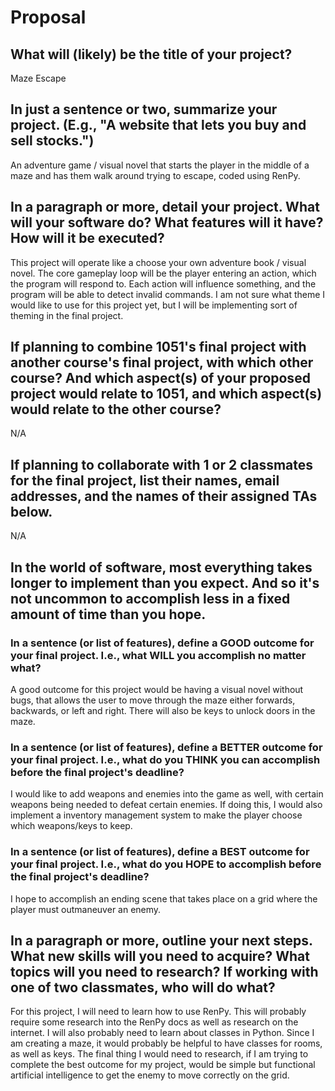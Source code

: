 # Proposal

## What will (likely) be the title of your project?

Maze Escape 

## In just a sentence or two, summarize your project. (E.g., "A website that lets you buy and sell stocks.")

An adventure game / visual novel that starts the player in the middle of a maze and has them walk around trying to escape, coded using RenPy.

## In a paragraph or more, detail your project. What will your software do? What features will it have? How will it be executed?

This project will operate like a choose your own adventure book / visual novel. The core gameplay loop will be the player entering an action, which the program will respond to. Each action will influence something, and the program will be able to detect invalid commands. I am not sure what theme I would like to use for this project yet, but I will be implementing sort of theming in the final project. 

## If planning to combine 1051's final project with another course's final project, with which other course? And which aspect(s) of your proposed project would relate to 1051, and which aspect(s) would relate to the other course?

N/A

## If planning to collaborate with 1 or 2 classmates for the final project, list their names, email addresses, and the names of their assigned TAs below.

N/A

## In the world of software, most everything takes longer to implement than you expect. And so it's not uncommon to accomplish less in a fixed amount of time than you hope.

### In a sentence (or list of features), define a GOOD outcome for your final project. I.e., what WILL you accomplish no matter what?

A good outcome for this project would be having a visual novel without bugs, that allows the user to move through the maze either forwards, backwards, or left and right. There will also be keys to unlock doors in the maze.

### In a sentence (or list of features), define a BETTER outcome for your final project. I.e., what do you THINK you can accomplish before the final project's deadline?

I would like to add weapons and enemies into the game as well, with certain weapons being needed to defeat certain enemies. If doing this, I would also implement a inventory management system to make the player choose which weapons/keys to keep.

### In a sentence (or list of features), define a BEST outcome for your final project. I.e., what do you HOPE to accomplish before the final project's deadline?

I hope to accomplish an ending scene that takes place on a grid where the player must outmaneuver an enemy. 

## In a paragraph or more, outline your next steps. What new skills will you need to acquire? What topics will you need to research? If working with one of two classmates, who will do what?

For this project, I will need to learn how to use RenPy. This will probably require some research into the RenPy docs as well as research on the internet. I will also probably need to learn about classes in Python. Since I am creating a maze, it would probably be helpful to have classes for rooms, as well as keys. The final thing I would need to research, if I am trying to complete the best outcome for my project, would be simple but functional artificial intelligence to get the enemy to move correctly on the grid.

